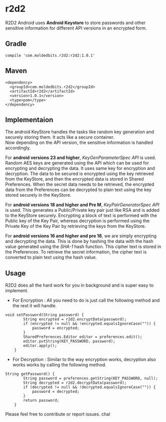 # r2d2

R2D2 Android uses **Android Keystore** to store passwords and other sensitive information for different API versions in an encrypted form.  

## Gradle
    compile 'com.moldedbits.r2d2:r2d2:1.0.1'

## Maven
    <dependency>
      <groupId>com.moldedbits.r2d2</groupId>
      <artifactId>r2d2</artifactId>
      <version>1.0.1</version>
      <type>pom</type>
    </dependency>


## Implementaion
The android KeyStore handles the tasks like random key generation and securely storing them. It acts like a secure container.  
Now depending on the API version, the sensitive information is handled accordingly.  

For **android versions 23 and higher**, *KeyGenParameterSpec API* is used. Random AES keys are generated using the API which can be used for encrypting and decrypting the data. It uses same key for encryption and decryption. The data to be secured is encrypted using the key retrieved from the KeyStore, and then the encrypted data is stored in Shared Preferences. When the secret data needs to be retrieved, the encrypted data from the Preferences can be decrypted to plain text using the key stored securely in the KeyStore.  

For **android versions 18 and higher and Pre M**, *KeyPairGeneratorSpec API* is used. This generates a Public/Private key pair just like RSA and is added to the KeyStore securely. Encrypting a block of text is performed with the Public key of the Key Pair, whereas decryption is performed using the Private Key of the Key Pair by retrieving the keys from the KeyStore.  

For **android versions 16 and higher and pre 18**, we are simply encrypting and decrypting the data. This is done by hashing the data with the hash value generated using the *SHA-1* hash function. This cipher text is stored in the Preferences. To retrieve the secret information, the cipher text is converted to plain text using the hash value.  

## Usage
R2D2 does all the hard work for you in background and is super easy to implement. 

* For Encryption : All you need to do is just call the following method and the rest it will handle. 

```
void setPassword(String password) {
        String encrypted = r2d2.encryptData(password);
        if (encrypted != null && !encrypted.equalsIgnoreCase("")) {
            password = encrypted;
        }
        SharedPreferences.Editor editor = preferences.edit();
        editor.putString(KEY_PASSWORD, password);
        editor.apply();
    }
```  

* For Decryption : Similar to the way encryption works, decryption also works works by calling the following method.  

```
String getPassword() {
        String password = preferences.getString(KEY_PASSWORD, null);
        String decrypted = r2d2.decryptData(password);
        if (decrypted != null && !decrypted.equalsIgnoreCase("")) {
            password = decrypted;
        }
        return password;
    }
```
Please feel free to contribute or report issues.
chal
